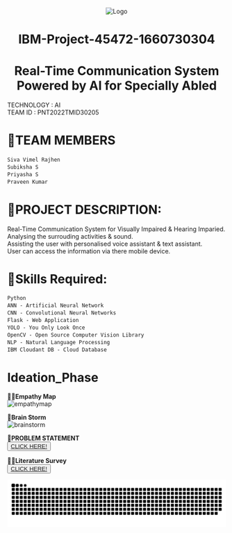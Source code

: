 <div align="center">

<!-- PROJECT LOGO -->

<br />

<img src="https://hispanicstar.org/wp-content/uploads/2020/03/ibm-logo-white.png" alt="Logo" width="640" height="256">
                   
# IBM-Project-45472-1660730304
  </div> 
  
  <div align="center">
  
 # **Real-Time Communication System Powered by AI for Specially Abled**      
   </div> 

TECHNOLOGY : AI        
TEAM ID : PNT2022TMID30205   

<!-- Video -->             

# **🐺TEAM MEMBERS**    
```html                      
Siva Vimel Rajhen
Subiksha S
Priyasha S
Praveen Kumar
```          

# **📜PROJECT DESCRIPTION:**          
Real-Time Communication System for Visually Impaired & Hearing Imparied.    
Analysing the surrouding activities & sound.      
Assisting the user with personalised voice assistant & text assistant.   
User can access the information via there mobile device.        

# **🎯Skills Required:**        
```html
Python
ANN - Artificial Neural Network
CNN - Convolutional Neural Networks
Flask - Web Application
YOLO - You Only Look Once
OpenCV - Open Source Computer Vision Library
NLP - Natural Language Processing
IBM Cloudant DB - Cloud Database
```

# **Ideation_Phase**    
**🕵️‍♂️Empathy Map**   
![empathymap](https://user-images.githubusercontent.com/87802556/195904731-2e6e95ad-21e3-42c1-8276-52b5127d220a.png)
   
   
**🧠Brain Storm**   
 ![brainstorm](https://user-images.githubusercontent.com/87802556/195905354-e44a7c9f-0215-4dbe-8047-0980987e3513.png)
  
              
**🦸PROBLEM STATEMENT**     
<button>
    <a href="https://github.com/IBM-EPBL/IBM-Project-45472-1660730304/blob/main/Project%20Design%20%26%20Planning/Ideation%20Phase/Problem%20Statement.pdf">CLICK HERE!  </a>
</button>     

**👨‍🎓Literature Survey**     
<button>
    <a href="https://github.com/IBM-EPBL/IBM-Project-45472-1660730304/blob/main/Project%20Design%20%26%20Planning/Ideation%20Phase/Literature%20Survey.pdf">CLICK HERE!  </a>
</button>  

![](https://github.com/Platane/snk/raw/output/github-contribution-grid-snake.svg)


